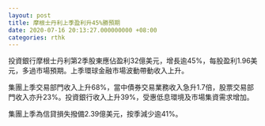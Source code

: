 ```yaml
---
layout: post
title: 摩根士丹利上季盈利升45%勝預期
date: 2020-07-16 20:13:27.000000000 +08:00
categories: rthk
---
```


投資銀行摩根士丹利第2季股東應佔盈利32億美元，增長逾45%，每股盈利1.96美元，多過市場預期。上季環球金融市場波動帶動收入上升。

集團上季交易部門收入上升68%，當中債券交易業務收入急升1.7倍，股票交易部門收入亦升23%。投資銀行收入上升39%，受惠低息環境及市場集資需求增加。

集團上季為信貸損失撥備2.39億美元，按季減少逾41%。

